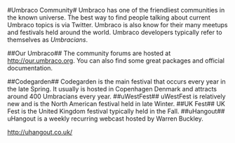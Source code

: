 #Umbraco Community#
Umbraco has one of the friendliest communities in the known universe.  The best way to find people talking about current Umbraco topics is via Twitter.  Umbraco is also know for their many meetups and festivals held around the world.  Umbraco developers typically refer to themselves as *Umbracians*.

##Our Umbraco##
The community forums are hosted at http://our.umbraco.org.  You can also find some great packages and official documentation.

##Codegarden##
Codegarden is the main festival that occurs every year in the late Spring.  It usually is hosted in Copenhagen Denmark and attracts around 400 Umbracians every year. 
##uWestFest##
uWestFest is relatively new and is the North American festival held in late Winter.
##UK Fest##
 UK Fest is the United Kingdom festival typically held in the Fall.
##uHangout##
uHangout is a weekly recurring webcast hosted by Warren Buckley.

http://uhangout.co.uk/